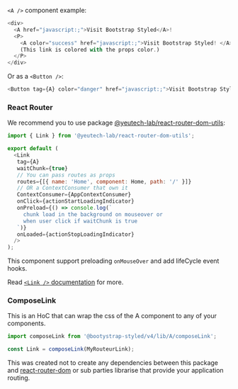 `<A />` component example:

```js
<div>
  <A href="javascript:;">Visit Bootstrap Styled</A>!
  <P>
    <A color="success" href="javascript:;">Visit Bootstrap Styled! </A>
    (This link is colored with the props color.)
  </P>
</div>
```
Or as a `<Button />`:


```js
<Button tag={A} color="danger" href="javascript:;">Visit Bootstrap Styled !</Button>
```

### React Router

We recommend you to use package [@yeutech-lab/react-router-dom-utils](https://github.com/yeutech-lab/react-router-dom-utils):

```js static
import { Link } from '@yeutech-lab/react-router-dom-utils';

export default (
  <Link
   tag={A}
   waitChunk={true}
   // You can pass routes as props
   routes={[{ name: 'Home', component: Home, path: '/' }]}
   // OR a ContextConsumer that own it
   ContextConsumer={AppContextConsumer}
   onClick={actionStartLoadingIndicator}
   onPreload={() => console.log(`
     chunk load in the background on mouseover or
     when user click if waitChunk is true
   `)}
   onLoaded={actionStopLoadingIndicator}
  />
);
```

This component support preloading `onMouseOver` and add lifeCycle event hooks.

Read [`<Link />` documentation](https://yeutech-lab.github.io/react-router-dom-utils/#link) for more.

### ComposeLink

This is an HoC that can wrap the css of the A component to any of your components.

```js static
import composeLink from '@bootystrap-styled/v4/lib/A/composeLink';

const Link = composeLink(MyRouteurLink);
```

This was created not to create any dependencies between this package and [react-router-dom](https://github.com/ReactTraining/react-router/tree/master/packages/react-router-dom) or sub parties librarise that provide your application routing.


